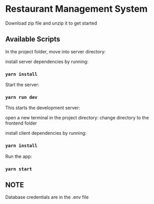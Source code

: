 # Restaurant Management System
Download zip file and unzip it to get started

## Available Scripts
In the project folder, move into server directory:

install server dependencies by running:
### `yarn install` 

Start the server:
### `yarn run dev` 

This starts the development server:


open a new terminal in the project directory:
change directory to the frontend folder

install client dependencies by running:
### `yarn install` 

Run the app:
### `yarn start` 


## NOTE
Database credentials are in the .env file